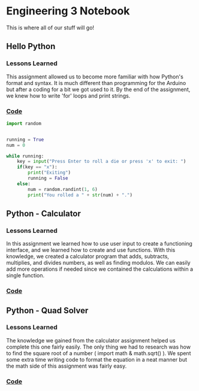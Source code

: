 # Engineering 3 Notebook

This is where all of our stuff will go!

## Hello Python

### Lessons Learned

This assignment allowed us to become more familiar with how Python's format and syntax. It is much different than programming for the Arduino but after a coding for a bit we got used to it. By the end of the assignment, 
we knew how to write 'for' loops and print strings.

### [Code](https://github.com/agreen09/Engineering_4_Notebook/blob/master/Python/lesson00.py)

```python
import random


running = True
num = 0

while running:
    key = input("Press Enter to roll a die or press 'x' to exit: ")
    if(key == "x"):
        print("Exiting")
        running = False
    else:
        num = random.randint(1, 6)
        print("You rolled a " + str(num) + ".")
```

## Python - Calculator

### Lessons Learned

In this assignment we learned how to use user input to create a functioning interface, and we learned how to create and use functions. With this knowledge, we created a calculator program that adds, subtracts, multiplies,
and divides numbers, as well as finding modulos. We can easily add more operations if needed since we contained the calculations within a single function. 

### [Code](https://github.com/agreen09/Engineering_4_Notebook/blob/master/Python/calculator.py)

## Python - Quad Solver

### Lessons Learned
		
The knowledge we gained from the calculator assignment helped us complete this one fairly easily. The only thing we had to research was how to find the square root of a number ( import math & math.sqrt() ). We spent
some extra time writing code to format the equation in a neat manner but the math side of this assignment was fairly easy.

### [Code](https://github.com/agreen09/Engineering_4_Notebook/blob/master/Python/quad_solver.py)
